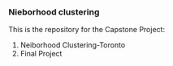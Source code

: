 ### Nieborhood clustering
This is the repository for the Capstone Project:
1) Neiborhood Clustering-Toronto
2) Final Project

